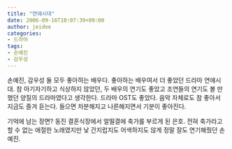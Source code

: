```yaml
---
title: "연애시대"
date: 2006-09-16T10:07:39+09:00
author: jeidee
categories:
- 드라마
tags:
- 손예진
- 감우성
---
```


손예진, 감우성 둘 모두 좋아하는 배우다.
좋아하는 배우여서 더 좋았던 드라마 연애시대.
참 아기자기하고 식상하지 않았던, 두 배우의 연기도 좋았고 조연들의 연기도 볼 만 했던 양질의 드라마였다고 생각한다.
드라마 OST도 좋았다. 음악 자체로도 참 좋아서 지금도 즐겨 듣는다. 들으면 차분해지고 나른해지면서 기분이 좋아진다.

기억에 남는 장면?
동진 결혼식장에서 얼떨결에 축가를 부르게 된 은호.
전혀 축가라고 할 수 없는 애절한 노래였지만 낯 간지럽지도 어색하지도 않게 정말 잘도 연기해줬던 손예진.
